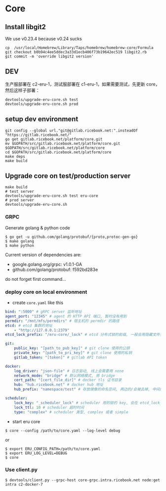 Core
====

## Install libgit2
We use v0.23.4 because v0.24 sucks

```shell
cp  /usr/local/Homebrew/Library/Taps/homebrew/homebrew-core/Formula
git checkout b0b94c4ee5ddec3a33d1ecb406f73b19642ec519 libgit2.rb
git commit -m 'override libgit2 version'
```

## DEV

生产服部署在 c2-eru-1，测试服部署在 c1-eru-1，如果需要测试，先更新 core，然后这样子部署：

```shell
devtools/upgrade-eru-core.sh test
devtools/upgrade-eru-core.sh prod
```


## setup dev environment

```shell
git config --global url."git@gitlab.ricebook.net:".insteadOf "https://gitlab.ricebook.net/"
go get gitlab.ricebook.net/platform/core.git
mv $GOPATH/src/gitlab.ricebook.net/platform/core.git $GOPATH/src/gitlab.ricebook.net/platform/core
cd $GOPATH/src/gitlab.ricebook.net/platform/core
make deps
make build
```

## Upgrade core on test/production server

```shell
make build
# test server
devtools/upgrade-eru-core.sh test eru-core
# prod server
devtools/upgrade-eru-core.sh
```

### GRPC

Generate golang & python code

```shell
$ go get -u github.com/golang/protobuf/{proto,protoc-gen-go}
$ make golang
$ make python
```

Current version of dependencies are:

* google.golang.org/grpc: v1.0.1-GA
* github.com/golang/protobuf: f592bd283e

do not forget first command...

### deploy core on local environment

* create `core.yaml` like this

```yaml
bind: ":5000" # gRPC server 监听地址
agent_port: "12345" # agent 的 HTTP API 端口, 暂时没有用到
permdir: "/mnt/mfs/permdirs" # 宿主机的 permdir 的路径
etcd: # etcd 集群的地址
    - "http://127.0.0.1:2379"
etcd_lock_prefix: "/eru-core/_lock" # etcd 分布式锁的前缀, 一般会用隐藏文件夹

git:
    public_key: "[path_to_pub_key]" # git clone 使用的公钥
    private_key: "[path_to_pri_key]" # git clone 使用的私钥
    gitlab_token: "[token]" # gitlab API token

docker:
    log_driver: "json-file" # 日志驱动, 线上会需要用 none
    network_mode: "bridge" # 默认网络模式, 用 bridge
    cert_path: "[cert_file_dir]" # docker tls 证书目录
    hub: "hub.ricebook.net" # docker hub 地址
    hub_prefix: "namespace/test" # 存放镜像的命名空间, 两边的/会被去掉, 中间的会保留. 镜像名字会是$hub/$hub_prefix/appname:version

scheduler:
    lock_key: "_scheduler_lock" # scheduler 用的锁的 key, 会在 etcd_lock_prefix 里面
    lock_ttl: 10 # scheduler 超时时间
    type: "complex" # scheduler 类型, complex 或者 simple
```

* start eru core

```shell
$ core --config /path/to/core.yaml --log-level debug
```

or

```shell
$ export ERU_CONFIG_PATH=/path/to/core.yaml
$ export ERU_LOG_LEVEL=DEBUG
$ core
```


### Use client.py

```
$ devtools/client.py --grpc-host core-grpc.intra.ricebook.net node:get intra c2-docker-7
```
